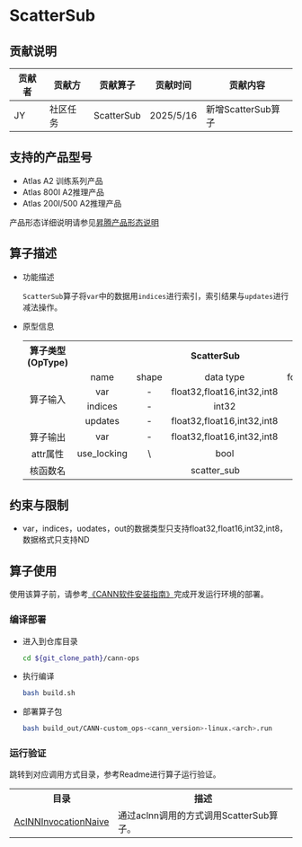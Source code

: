 # ScatterSub
## 贡献说明

| 贡献者 | 贡献方  | 贡献算子       | 贡献时间      | 贡献内容           |
|-----|------|------------|-----------|----------------|
| JY  | 社区任务 | ScatterSub | 2025/5/16 | 新增ScatterSub算子 |

## 支持的产品型号

- Atlas A2 训练系列产品
- Atlas 800I A2推理产品
- Atlas 200I/500 A2推理产品

产品形态详细说明请参见[昇腾产品形态说明](http://www.hiascend.com/document/redirect/CannCommunityProductForm)

## 算子描述
- 功能描述

  `ScatterSub`算子将`var`中的数据用`indices`进行索引，索引结果与`updates`进行减法操作。

- 原型信息

  <table>  
    <tr><th align="center">算子类型(OpType)</th><th colspan="5" align="center">ScatterSub</th></tr>  
    <tr><td rowspan="4" align="center">算子输入</td><td align="center">name</td><td align="center">shape</td><td align="center">data type</td><td align="center">format</td><td align="center">default</td></tr>  
    <tr><td align="center">var</td><td align="center">-</td><td align="center">float32,float16,int32,int8</td><td align="center">ND</td><td align="center">\</td></tr>  
    <tr><td align="center">indices</td><td align="center">-</td><td align="center">int32</td><td align="center">ND</td><td align="center">\</td></tr>  
    <tr><td align="center">updates</td><td align="center">-</td><td align="center">float32,float16,int32,int8</td><td align="center">ND</td><td align="center">\</td></tr>  
    <tr><td rowspan="1" align="center">算子输出</td><td align="center">var</td><td align="center">-</td><td align="center">float32,float16,int32,int8</td><td align="center">ND</td><td align="center">\</td></tr>
    <tr><td align="center">attr属性</td><td align="center">use_locking</td><td align="center">\</td><td align="center">bool</td><td align="center">\</td><td align="center">false</td></tr>
    <tr><td rowspan="1" align="center">核函数名</td><td colspan="8" align="center">scatter_sub</td></tr>  
  </table>

## 约束与限制
- var，indices，uodates，out的数据类型只支持float32,float16,int32,int8，数据格式只支持ND

## 算子使用
使用该算子前，请参考[《CANN软件安装指南》](https://hiascend.com/document/redirect/CannCommunityInstSoftware)完成开发运行环境的部署。

### 编译部署
  - 进入到仓库目录

    ```bash
    cd ${git_clone_path}/cann-ops
    ```

  - 执行编译

    ```bash
    bash build.sh
    ```

  - 部署算子包

    ```bash
    bash build_out/CANN-custom_ops-<cann_version>-linux.<arch>.run
    ```
### 运行验证
跳转到对应调用方式目录，参考Readme进行算子运行验证。
<table>
    <th>目录</th><th>描述</th>
    <tr>
        <td><a href="./examples/AclNNInvocationNaive"> AclNNInvocationNaive</td><td>通过aclnn调用的方式调用ScatterSub算子。</td>
    </tr>
</table>
